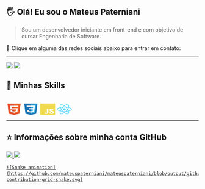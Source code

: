 ## 🖐️ Olá! Eu sou o  <strong>Mateus Paterniani</strong>

> Sou um desenvolvedor iniciante em front-end e com objetivo de cursar Engenharia de Software.

💬 Clique em alguma das redes sociais abaixo para entrar em contato:

---

<div> 
<a href="https://www.instagram.com/mateuspaterniani/" target="_blank"><img src="https://img.shields.io/badge/-Instagram-%23E4405F?style=for-the-badge&logo=instagram&logoColor=white" target="_blank"></a>
<a href="https://www.linkedin.com/in/opaterniani/" target="_blank"><img src="https://img.shields.io/badge/-LinkedIn-%230077B5?style=for-the-badge&logo=linkedin&logoColor=white" target="_blank"></a> 
<div/>

##

## 🚀 Minhas Skills

<div style="display: inline_block"><br>
  <img align="center" alt="Rafa-HTML" height="30" width="40" src="https://raw.githubusercontent.com/devicons/devicon/master/icons/html5/html5-original.svg">
  <img align="center" alt="Rafa-CSS" height="30" width="40" src="https://raw.githubusercontent.com/devicons/devicon/master/icons/css3/css3-original.svg">
  <img align="center" alt="Rafa-Js" height="30" width="40" src="https://raw.githubusercontent.com/devicons/devicon/master/icons/javascript/javascript-plain.svg">
  <img align="center" alt="Rafa-React" height="30" width="40" src="https://raw.githubusercontent.com/devicons/devicon/master/icons/react/react-original.svg">
</div>

---

## ⭐ Informações sobre minha conta GitHub

  <div>
  <a href="https://github.com/mateuspaterniani">
  <img height="167em" src="https://github-readme-stats.vercel.app/api?username=mateuspaterniani&show_icons=true&theme=tokyonight&include_all_commits=true&count_private=true"/>
  <img height="167em" src="https://github-readme-stats.vercel.app/api/top-langs/?username=mateuspaterniani&layout=compact&langs_count=7&theme=tokyonight"/>
    
    ![Snake animation](https://github.com/mateuspaterniani/mateuspaterniani/blob/output/github-contribution-grid-snake.svg)
    
   </div>


